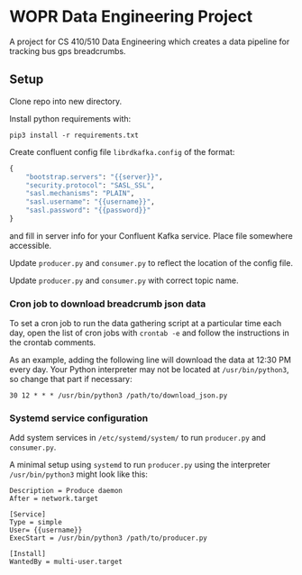 # WOPR Data Engineering Project

A project for CS 410/510 Data Engineering which creates a data pipeline for tracking bus gps breadcrumbs.

## Setup

Clone repo into new directory.

Install python requirements with:

`pip3 install -r requirements.txt`

Create confluent config file `librdkafka.config` of the format:

```python
{
    "bootstrap.servers": "{{server}}",
    "security.protocol": "SASL_SSL",
    "sasl.mechanisms": "PLAIN",
    "sasl.username": "{{username}}",
    "sasl.password": "{{password}}"
}
```

and fill in server info for your Confluent Kafka service. Place file somewhere accessible.

Update `producer.py` and `consumer.py` to reflect the location of the config file.

Update `producer.py` and `consumer.py` with correct topic name.

### Cron job to download breadcrumb json data

To set a cron job to run the data gathering script at a particular time each day, open the list of cron jobs with `crontab -e` and follow the instructions in the crontab comments.

As an example, adding the following line will download the data at 12:30 PM every day. Your Python interpreter may not be located at `/usr/bin/python3`, so change that part if necessary:

```30 12 * * * /usr/bin/python3 /path/to/download_json.py``` 

### Systemd service configuration

Add system services in `/etc/systemd/system/` to run `producer.py` and `consumer.py`.

A minimal setup using `systemd` to run `producer.py` using the interpreter `/usr/bin/python3` might look like this:

```[Unit]
Description = Produce daemon
After = network.target 

[Service]
Type = simple
User= {{username}}
ExecStart = /usr/bin/python3 /path/to/producer.py

[Install]
WantedBy = multi-user.target
